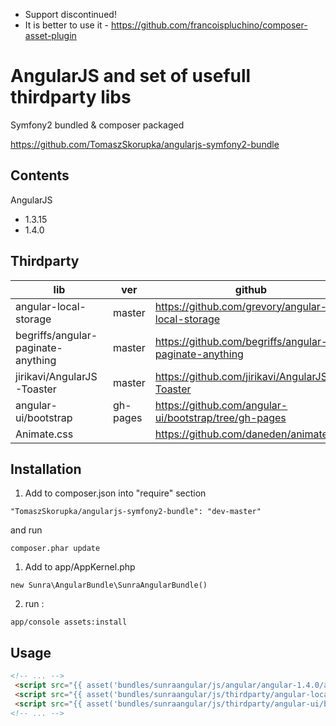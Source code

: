 * Support discontinued!
* It is better to use it - https://github.com/francoispluchino/composer-asset-plugin

AngularJS and set of usefull thirdparty libs
===============================================

Symfony2 bundled & composer packaged

https://github.com/TomaszSkorupka/angularjs-symfony2-bundle


Contents
--------
AngularJS 
- 1.3.15 
- 1.4.0

Thirdparty
-------

|lib|ver|github|
|----|---|----|
| angular-local-storage              | master   | https://github.com/grevory/angular-local-storage      | 
| begriffs/angular-paginate-anything | master   | https://github.com/begriffs/angular-paginate-anything |  
| jirikavi/AngularJS-Toaster         | master   | https://github.com/jirikavi/AngularJS-Toaster         |
| angular-ui/bootstrap               | gh-pages | https://github.com/angular-ui/bootstrap/tree/gh-pages |
| Animate.css | | https://github.com/daneden/animate.css |

Installation
------------

1. Add to composer.json into "require" section
```
"TomaszSkorupka/angularjs-symfony2-bundle": "dev-master"
```
and run 
```
composer.phar update
```

1. Add to app/AppKernel.php
```
new Sunra\AngularBundle\SunraAngularBundle()
```

2. run :
```
app/console assets:install
```

Usage
-----
```html
<!-- ... -->
 <script src="{{ asset('bundles/sunraangular/js/angular/angular-1.4.0/angular.min.js') }}"></script> 
 <script src="{{ asset('bundles/sunraangular/js/thirdparty/angular-local-storage/angular-local-storage.js') }}"></script>
 <script src="{{ asset('bundles/sunraangular/js/thirdparty/angular-ui/bootstrap/bootstrap-gh-pages/ui-bootstrap-0.11.0.min.js') }}"></script>
<!-- ... -->
```
